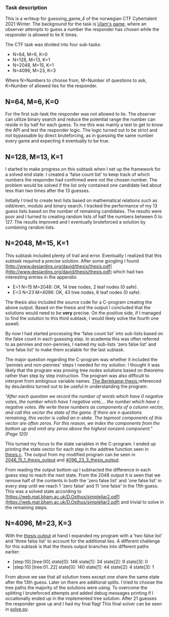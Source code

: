 ### Task description
This is a writeup for guessing_game_4 of the norwegian CTF Cybertalent 2021 Winter. The background for the task is [Ulam's game](https://en.wikipedia.org/wiki/Ulam%27s_game), where an observer attempts to guess a number the responder has chosen while the responder is allowed to lie K times.

The CTF task was divided into four sub-tasks:
  * N=64, M=6, K=0
  * N=128, M=13, K=1
  * N=2048, M=15, K=1
  * N=4096, M=23, K=3

Where N=Numbers to choose from, M=Number of questions to ask, K=Number of allowed lies for the responder.

## N=64, M=6, K=0
For the first sub-task the responder was not allowed to lie. The observer can utilize binary search and reduce the potential range the number can reside in by half for each guess. To me this was mainly a test to get to know the API and test the responder logic. The logic turned out to be strict and not bypassable by direct bruteforcing, as in guessing the same number every game and expecting it eventually to be true.

## N=128, M=13, K=1
I started to make progress on this subtask when I set up the framework for a solved end state. I created a 'false count list' to keep track of which numbers the responder had confirmed were not the chosen number. The problem would be solved if the list only contained one candidate lied about less than two times after the 13 guesses.

Initially I tried to create test lists based on mathematical relations such as odd/even, modulo and binary search. I tracked the performance of my 13 guess lists based on the number of remaining candidates. The results were poor and I turned to creating random lists of half the numbers between 0 to 127. The results improved and I eventually bruteforced a solution by combining random lists.

## N=2048, M=15, K=1
This subtask included plenty of trail and error. Eventually I realized that this subtask required a precise solution. After some googling I found [http://www.desjardins.org/david/thesis/thesis.pdf](http://www.desjardins.org/david/thesis/thesis.pdf) which had two interesting entries in the appendix:

  * E=1 N=15 M=2048: OK, 14 tree nodes, 2 leaf nodes (0 safe).
  * E=3 N=23 M=4096: OK, 43 tree nodes, 6 leaf nodes (0 safe).

The thesis also included the source code for a C-program creating the above output. Based on the thesis and the output I concluded that the solutions would need to be **very** precise. On the positive side, if I managed to find the solution to this third subtask, I would likely solve the fourth one aswell.

By now I had started processing the 'false count list' into sub-lists based on the false count in each guessing step. In academia this was often referred to as pennies and non-pennies, I named my sub-lists 'zero false list' and 'one false list' to make them scalable for the last subtask.

The major question regarding the C-program was whether it included the 'pennies and non-pennies' steps I needed for my solution. I thought it was likely that the program was proving tree nodes solutions based on theorems rather than step by step instruction. The program was also difficult to interpret from ambigious variable names. [The Berlekamp thesis ](https://dspace.mit.edu/handle/1721.1/14783) referenced by desJardins turned out to be useful in understanding the program:

*"After each question we record the number of words which have 0 negative votes, the number which have 1 negative vote,... the number which have c negative votes. We write these numbers as components of a column vector, and call this vector the state of the game. If there are n questions remaining, this vector is called an n-state. The topmost components of this vector are often zeros. For this reason, we index the components from the bottom up and omit any zeros above the highest nonzero component." (Page 120)*

This turned my focus to the state variables in the C-program. I ended up printing the state vector for each step in the addtree function seen in [thesis.c](thesis.c). The output from my modified program can be seen in [2048_15_1_thesis_output](2048_15_1_thesis_output.txt) and [4096_23_3_thesis_output](4096_23_3_thesis_output.txt).

From reading the output bottom up I subtracted the difference in each guess step to reach the next state. From the 2048 output it is seen that we remove half of the contents in both the 'zero false list' and 'one false list' in every step until we reach 1 'zero false' and 11 'one false' in the 11th guess. This was a solved state according to [https://web.mat.bham.ac.uk/D.Osthus/simpleliar2.pdf](https://web.mat.bham.ac.uk/D.Osthus/simpleliar2.pdf) and trivial to solve in the remaining steps.

## N=4096, M=23, K=3
With the [thesis output](4096_23_3_thesis_output.txt) at hand I expanded my program with a 'two false list' and 'three false list' to account for the additional lies. A different challenge for this subtask is that the thesis output branches into different paths earlier:
  * [step:10] [tree:00] state[0]: 146 state[1]: 34 state[2]: 9 state[3]: 0
  * [step:10] [tree:01..22] state[0]: 140 state[1]: 44 state[2]: 4 state[3]: 1

From above we see that all solution trees except one share the same state after the 13th guess. Later on there are additonal splits. I tried to choose the tree paths the majority of the solutions were using. To overcome the splitting I bruteforced attempts and added debug messages printing if I occationally ended up in the implemented tree solution. After 21 guesses the responder gave up and I had my final flag! This final solver can be seen in [solve.py](solve.py).


